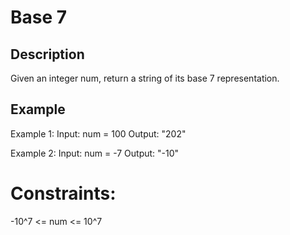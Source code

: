 #  Base 7
## Description

Given an integer num, return a string of its base 7 representation.

## Example
Example 1:
Input: num = 100
Output: "202"

Example 2:
Input: num = -7
Output: "-10"
 
# Constraints:
-10^7 <= num <= 10^7